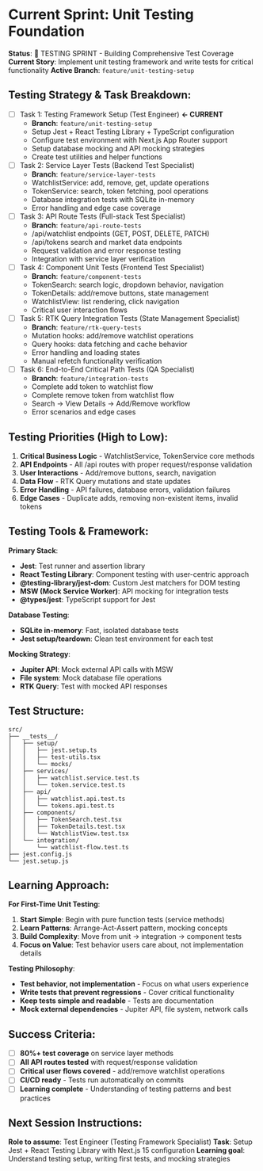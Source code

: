 # Current Sprint: Unit Testing Foundation

**Status**: 🧪 TESTING SPRINT - Building Comprehensive Test Coverage
**Current Story**: Implement unit testing framework and write tests for critical functionality
**Active Branch**: `feature/unit-testing-setup`

## Testing Strategy & Task Breakdown:
- [ ] Task 1: Testing Framework Setup (Test Engineer) **← CURRENT**
  - **Branch**: `feature/unit-testing-setup`
  - Setup Jest + React Testing Library + TypeScript configuration
  - Configure test environment with Next.js App Router support
  - Setup database mocking and API mocking strategies
  - Create test utilities and helper functions
- [ ] Task 2: Service Layer Tests (Backend Test Specialist)
  - **Branch**: `feature/service-layer-tests`
  - WatchlistService: add, remove, get, update operations
  - TokenService: search, token fetching, pool operations
  - Database integration tests with SQLite in-memory
  - Error handling and edge case coverage
- [ ] Task 3: API Route Tests (Full-stack Test Specialist)
  - **Branch**: `feature/api-route-tests`
  - /api/watchlist endpoints (GET, POST, DELETE, PATCH)
  - /api/tokens search and market data endpoints
  - Request validation and error response testing
  - Integration with service layer verification
- [ ] Task 4: Component Unit Tests (Frontend Test Specialist)
  - **Branch**: `feature/component-tests`
  - TokenSearch: search logic, dropdown behavior, navigation
  - TokenDetails: add/remove buttons, state management
  - WatchlistView: list rendering, click navigation
  - Critical user interaction flows
- [ ] Task 5: RTK Query Integration Tests (State Management Specialist)
  - **Branch**: `feature/rtk-query-tests`
  - Mutation hooks: add/remove watchlist operations
  - Query hooks: data fetching and cache behavior
  - Error handling and loading states
  - Manual refetch functionality verification
- [ ] Task 6: End-to-End Critical Path Tests (QA Specialist)
  - **Branch**: `feature/integration-tests`
  - Complete add token to watchlist flow
  - Complete remove token from watchlist flow
  - Search → View Details → Add/Remove workflow
  - Error scenarios and edge cases

## Testing Priorities (High to Low):
1. **Critical Business Logic** - WatchlistService, TokenService core methods
2. **API Endpoints** - All /api routes with proper request/response validation
3. **User Interactions** - Add/remove buttons, search, navigation
4. **Data Flow** - RTK Query mutations and state updates
5. **Error Handling** - API failures, database errors, validation failures
6. **Edge Cases** - Duplicate adds, removing non-existent items, invalid tokens

## Testing Tools & Framework:
**Primary Stack**:
- **Jest**: Test runner and assertion library
- **React Testing Library**: Component testing with user-centric approach
- **@testing-library/jest-dom**: Custom Jest matchers for DOM testing
- **MSW (Mock Service Worker)**: API mocking for integration tests
- **@types/jest**: TypeScript support for Jest

**Database Testing**:
- **SQLite in-memory**: Fast, isolated database tests
- **Jest setup/teardown**: Clean test environment for each test

**Mocking Strategy**:
- **Jupiter API**: Mock external API calls with MSW
- **File system**: Mock database file operations
- **RTK Query**: Test with mocked API responses

## Test Structure:
```
src/
├── __tests__/
│   ├── setup/
│   │   ├── jest.setup.ts
│   │   ├── test-utils.tsx
│   │   └── mocks/
│   ├── services/
│   │   ├── watchlist.service.test.ts
│   │   └── token.service.test.ts
│   ├── api/
│   │   ├── watchlist.api.test.ts
│   │   └── tokens.api.test.ts
│   ├── components/
│   │   ├── TokenSearch.test.tsx
│   │   ├── TokenDetails.test.tsx
│   │   └── WatchlistView.test.tsx
│   └── integration/
│       └── watchlist-flow.test.ts
├── jest.config.js
└── jest.setup.js
```

## Learning Approach:
**For First-Time Unit Testing**:
1. **Start Simple**: Begin with pure function tests (service methods)
2. **Learn Patterns**: Arrange-Act-Assert pattern, mocking concepts
3. **Build Complexity**: Move from unit → integration → component tests
4. **Focus on Value**: Test behavior users care about, not implementation details

**Testing Philosophy**:
- **Test behavior, not implementation** - Focus on what users experience
- **Write tests that prevent regressions** - Cover critical functionality
- **Keep tests simple and readable** - Tests are documentation
- **Mock external dependencies** - Jupiter API, file system, network calls

## Success Criteria:
- [ ] **80%+ test coverage** on service layer methods
- [ ] **All API routes tested** with request/response validation
- [ ] **Critical user flows covered** - add/remove watchlist operations
- [ ] **CI/CD ready** - Tests run automatically on commits
- [ ] **Learning complete** - Understanding of testing patterns and best practices

## Next Session Instructions:
**Role to assume**: Test Engineer (Testing Framework Specialist)
**Task**: Setup Jest + React Testing Library with Next.js 15 configuration
**Learning goal**: Understand testing setup, writing first tests, and mocking strategies